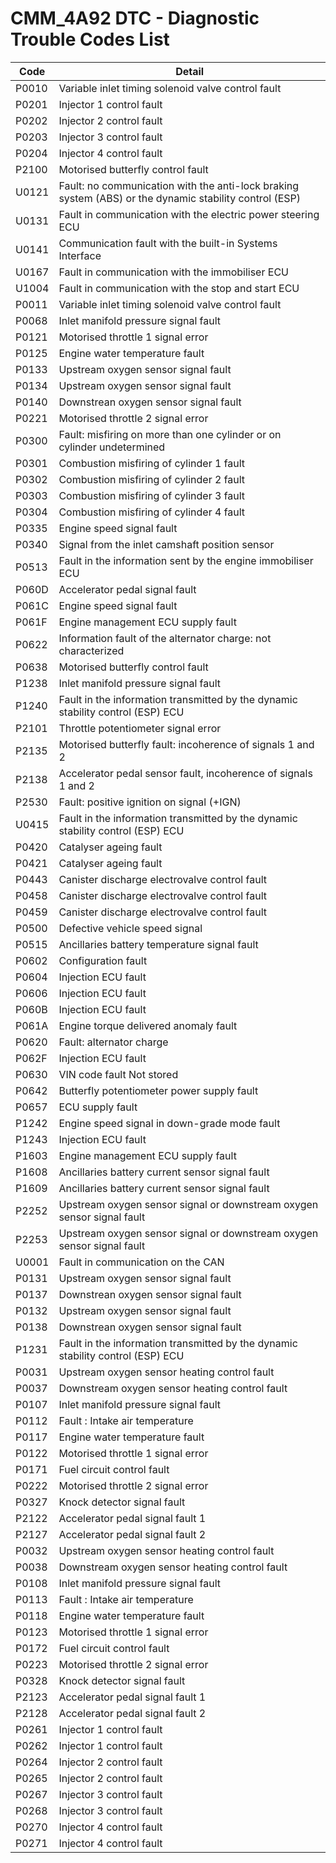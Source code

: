 # CMM_4A92 DTC - Diagnostic Trouble Codes List

| Code | Detail |
| - | - |
| P0010 | Variable inlet timing solenoid valve control fault |
| P0201 | Injector 1 control fault |
| P0202 | Injector 2 control fault |
| P0203 | Injector 3 control fault |
| P0204 | Injector 4 control fault |
| P2100 | Motorised butterfly control fault |
| U0121 | Fault: no communication with the anti-lock braking system (ABS) or the dynamic stability control (ESP) |
| U0131 | Fault in communication with the electric power steering ECU |
| U0141 | Communication fault with the built-in Systems Interface |
| U0167 | Fault in communication with the immobiliser ECU |
| U1004 | Fault in communication with the stop and start ECU |
| P0011 | Variable inlet timing solenoid valve control fault |
| P0068 | Inlet manifold pressure signal fault |
| P0121 | Motorised throttle 1 signal error |
| P0125 | Engine water temperature fault |
| P0133 | Upstream oxygen sensor signal fault |
| P0134 | Upstream oxygen sensor signal fault |
| P0140 | Downstrean oxygen sensor signal fault |
| P0221 | Motorised throttle 2 signal error |
| P0300 | Fault: misfiring on more than one cylinder or on cylinder undetermined |
| P0301 | Combustion misfiring of cylinder 1 fault |
| P0302 | Combustion misfiring of cylinder 2 fault |
| P0303 | Combustion misfiring of cylinder 3 fault |
| P0304 | Combustion misfiring of cylinder 4 fault |
| P0335 | Engine speed signal fault |
| P0340 | Signal from the inlet camshaft position sensor |
| P0513 | Fault in the information sent by the engine immobiliser ECU |
| P060D | Accelerator pedal signal fault |
| P061C | Engine speed signal fault |
| P061F | Engine management ECU supply fault |
| P0622 | Information fault of the alternator charge: not characterized |
| P0638 | Motorised butterfly control fault |
| P1238 | Inlet manifold pressure signal fault |
| P1240 | Fault in the information transmitted by the dynamic stability control (ESP) ECU |
| P2101 | Throttle potentiometer signal error |
| P2135 | Motorised butterfly fault: incoherence of signals 1 and 2 |
| P2138 | Accelerator pedal sensor fault, incoherence of signals 1 and 2 |
| P2530 | Fault: positive ignition on signal (+IGN) |
| U0415 | Fault in the information transmitted by the dynamic stability control (ESP) ECU |
| P0420 | Catalyser ageing fault |
| P0421 | Catalyser ageing fault |
| P0443 | Canister discharge electrovalve control fault |
| P0458 | Canister discharge electrovalve control fault |
| P0459 | Canister discharge electrovalve control fault |
| P0500 | Defective vehicle speed signal |
| P0515 | Ancillaries battery temperature signal fault |
| P0602 | Configuration fault |
| P0604 | Injection ECU fault |
| P0606 | Injection ECU fault |
| P060B | Injection ECU fault |
| P061A | Engine torque delivered anomaly fault |
| P0620 | Fault: alternator charge |
| P062F | Injection ECU fault |
| P0630 | VIN code fault Not stored |
| P0642 | Butterfly potentiometer power supply fault |
| P0657 | ECU supply fault |
| P1242 | Engine speed signal in down-grade mode fault |
| P1243 | Injection ECU fault |
| P1603 | Engine management ECU supply fault |
| P1608 | Ancillaries battery current sensor signal fault |
| P1609 | Ancillaries battery current sensor signal fault |
| P2252 | Upstream oxygen sensor signal or downstream oxygen sensor signal fault |
| P2253 | Upstream oxygen sensor signal or downstream oxygen sensor signal fault |
| U0001 | Fault in communication on the CAN |
| P0131 | Upstream oxygen sensor signal fault |
| P0137 | Downstrean oxygen sensor signal fault |
| P0132 | Upstream oxygen sensor signal fault |
| P0138 | Downstrean oxygen sensor signal fault |
| P1231 | Fault in the information transmitted by the dynamic stability control (ESP) ECU |
| P0031 | Upstream oxygen sensor heating control fault |
| P0037 | Downstream oxygen sensor heating control fault |
| P0107 | Inlet manifold pressure signal fault |
| P0112 | Fault : Intake air temperature |
| P0117 | Engine water temperature fault |
| P0122 | Motorised throttle 1 signal error |
| P0171 | Fuel circuit control fault |
| P0222 | Motorised throttle 2 signal error |
| P0327 | Knock detector signal fault |
| P2122 | Accelerator pedal signal fault 1 |
| P2127 | Accelerator pedal signal fault 2 |
| P0032 | Upstream oxygen sensor heating control fault |
| P0038 | Downstream oxygen sensor heating control fault |
| P0108 | Inlet manifold pressure signal fault |
| P0113 | Fault : Intake air temperature |
| P0118 | Engine water temperature fault |
| P0123 | Motorised throttle 1 signal error |
| P0172 | Fuel circuit control fault |
| P0223 | Motorised throttle 2 signal error |
| P0328 | Knock detector signal fault |
| P2123 | Accelerator pedal signal fault 1 |
| P2128 | Accelerator pedal signal fault 2 |
| P0261 | Injector 1 control fault |
| P0262 | Injector 1 control fault |
| P0264 | Injector 2 control fault |
| P0265 | Injector 2 control fault |
| P0267 | Injector 3 control fault |
| P0268 | Injector 3 control fault |
| P0270 | Injector 4 control fault |
| P0271 | Injector 4 control fault |
